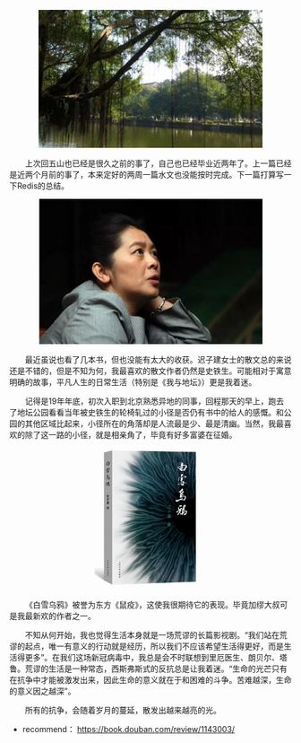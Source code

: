 
<p align="center">
<img src="./source/华工五山.png" alt="华工五山" width="400"/>
</p>
&#8195;&#8195;上次回五山也已经是很久之前的事了，自己也已经毕业近两年了。上一篇已经是近两个月前的事了，本来定好的两周一篇水文也没能按时完成。下一篇打算写一下Redis的总结。

<p align="center">
<img src="./source/迟子建.jpeg" alt="迟子建" width="400"/>
</p>

&#8195;&#8195;最近虽说也看了几本书，但也没能有太大的收获。迟子建女士的散文总的来说还是不错的，但是不知为何，我最喜欢的散文作者仍然是史铁生。可能相对于寓意明确的故事，平凡人生的日常生活（特别是《我与地坛》）更是我着迷。


&#8195;&#8195;记得是19年年底，初次入职到北京熟悉异地的同事，回程那天的早上，跑去了地坛公园看看当年被史铁生的轮椅轧过的小径是否仍有书中的给人的感慨。和公园的其他区域比起来，小径所在的角落却是人流最是少、最是清幽。当然，我最喜欢的除了这一路的小径，就是相亲角了，毕竟有好多富婆在征婚。

<p align="center">
<img src="./source/白雪乌鸦.png" alt="白雪乌鸦" width="200"/>
</p>

&#8195;&#8195;《白雪乌鸦》被誉为东方《鼠疫》，这使我很期待它的表现。毕竟加缪大叔可是我最新欢的作者之一。


&#8195;&#8195;不知从何开始，我也觉得生活本身就是一场荒谬的长篇影视剧。“我们站在荒谬的起点，唯一有意义的行动就是经历，所以我们不应该希望生活得更好，而是生活得更多”。在我们这场新冠病毒中，我总是会不时联想到里厄医生、朗贝尔、塔鲁。荒谬的生活是一种常态，西斯弗斯式的反抗总是让我着迷。“生命的光芒只有在抗争中才能被激发出来，因此生命的意义就在于和困难的斗争。苦难越深，生命的意义因之越深”。

&#8195;&#8195;所有的抗争，会随着岁月的蔓延，散发出越来越亮的光。

- recommend： https://book.douban.com/review/1143003/
